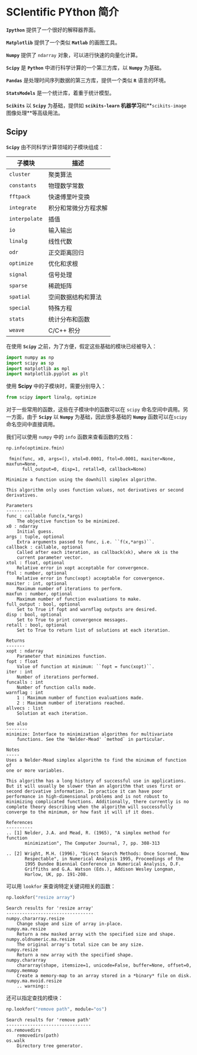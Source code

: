 # SCIentific PYthon 简介

**`Ipython`** 提供了一个很好的解释器界面。

**`Matplotlib`** 提供了一个类似 **`Matlab`** 的画图工具。

**`Numpy`** 提供了 `ndarray` 对象，可以进行快速的向量化计算。

**`Scipy`** 是 **`Python`** 中进行科学计算的一个第三方库，以 **`Numpy`** 为基础。

**`Pandas`** 是处理时间序列数据的第三方库，提供一个类似 **`R`** 语言的环境。

**`StatsModels`** 是一个统计库，着重于统计模型。

**`Scikits`** 以 **`Scipy`** 为基础，提供如 **`scikits-learn` 机器学习**和**`scikits-image` 图像处理**等高级用法。

## Scipy

**`Scipy`** 由不同科学计算领域的子模块组成：

子模块|描述
----|----
`cluster`|  聚类算法
`constants`| 物理数学常数
`fftpack`| 快速傅里叶变换
`integrate`| 积分和常微分方程求解
`interpolate`| 插值
`io`| 输入输出
`linalg`| 线性代数
`odr`| 正交距离回归
`optimize`| 优化和求根
`signal`| 信号处理
`sparse`| 稀疏矩阵
`spatial`| 空间数据结构和算法
`special`| 特殊方程
`stats`| 统计分布和函数
`weave`| C/C++ 积分

在使用 **`Scipy`** 之前，为了方便，假定这些基础的模块已经被导入：


```python
import numpy as np
import scipy as sp
import matplotlib as mpl
import matplotlib.pyplot as plt
```

使用 **Scipy** 中的子模块时，需要分别导入：


```python
from scipy import linalg, optimize
```

对于一些常用的函数，这些在子模块中的函数可以在 `scipy` 命名空间中调用。另一方面，由于 **`Scipy`** 以 **`Numpy`** 为基础，因此很多基础的 **`Numpy`** 函数可以在`scipy` 命名空间中直接调用。

我们可以使用 `numpy` 中的 `info` 函数来查看函数的文档：


```python
np.info(optimize.fmin)
```

     fmin(func, x0, args=(), xtol=0.0001, ftol=0.0001, maxiter=None, maxfun=None,
          full_output=0, disp=1, retall=0, callback=None)
    
    Minimize a function using the downhill simplex algorithm.
    
    This algorithm only uses function values, not derivatives or second
    derivatives.
    
    Parameters
    ----------
    func : callable func(x,*args)
        The objective function to be minimized.
    x0 : ndarray
        Initial guess.
    args : tuple, optional
        Extra arguments passed to func, i.e. ``f(x,*args)``.
    callback : callable, optional
        Called after each iteration, as callback(xk), where xk is the
        current parameter vector.
    xtol : float, optional
        Relative error in xopt acceptable for convergence.
    ftol : number, optional
        Relative error in func(xopt) acceptable for convergence.
    maxiter : int, optional
        Maximum number of iterations to perform.
    maxfun : number, optional
        Maximum number of function evaluations to make.
    full_output : bool, optional
        Set to True if fopt and warnflag outputs are desired.
    disp : bool, optional
        Set to True to print convergence messages.
    retall : bool, optional
        Set to True to return list of solutions at each iteration.
    
    Returns
    -------
    xopt : ndarray
        Parameter that minimizes function.
    fopt : float
        Value of function at minimum: ``fopt = func(xopt)``.
    iter : int
        Number of iterations performed.
    funcalls : int
        Number of function calls made.
    warnflag : int
        1 : Maximum number of function evaluations made.
        2 : Maximum number of iterations reached.
    allvecs : list
        Solution at each iteration.
    
    See also
    --------
    minimize: Interface to minimization algorithms for multivariate
        functions. See the 'Nelder-Mead' `method` in particular.
    
    Notes
    -----
    Uses a Nelder-Mead simplex algorithm to find the minimum of function of
    one or more variables.
    
    This algorithm has a long history of successful use in applications.
    But it will usually be slower than an algorithm that uses first or
    second derivative information. In practice it can have poor
    performance in high-dimensional problems and is not robust to
    minimizing complicated functions. Additionally, there currently is no
    complete theory describing when the algorithm will successfully
    converge to the minimum, or how fast it will if it does.
    
    References
    ----------
    .. [1] Nelder, J.A. and Mead, R. (1965), "A simplex method for function
           minimization", The Computer Journal, 7, pp. 308-313
    
    .. [2] Wright, M.H. (1996), "Direct Search Methods: Once Scorned, Now
           Respectable", in Numerical Analysis 1995, Proceedings of the
           1995 Dundee Biennial Conference in Numerical Analysis, D.F.
           Griffiths and G.A. Watson (Eds.), Addison Wesley Longman,
           Harlow, UK, pp. 191-208.


可以用 `lookfor` 来查询特定关键词相关的函数：


```python
np.lookfor("resize array")
```

    Search results for 'resize array'
    ---------------------------------
    numpy.chararray.resize
        Change shape and size of array in-place.
    numpy.ma.resize
        Return a new masked array with the specified size and shape.
    numpy.oldnumeric.ma.resize
        The original array's total size can be any size.
    numpy.resize
        Return a new array with the specified shape.
    numpy.chararray
        chararray(shape, itemsize=1, unicode=False, buffer=None, offset=0,
    numpy.memmap
        Create a memory-map to an array stored in a *binary* file on disk.
    numpy.ma.mvoid.resize
        .. warning::


还可以指定查找的模块：


```python
np.lookfor("remove path", module="os")
```

    Search results for 'remove path'
    --------------------------------
    os.removedirs
        removedirs(path)
    os.walk
        Directory tree generator.

